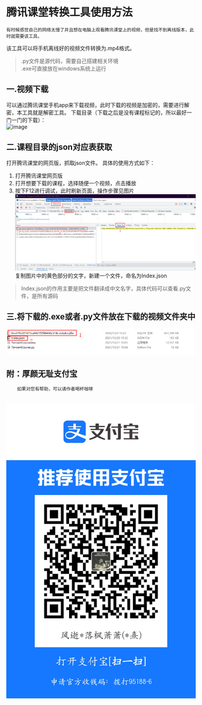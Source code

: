 # 腾讯课堂转换工具使用方法
    有时候感觉自己的网络太慢了并且想在电脑上观看腾讯课堂上的视频，但是找不到离线版本，此时就需要该工具。

该工具可以将手机离线好的视频文件转换为.mp4格式。
> .py文件是源代码，需要自己搭建相关环境
> <br>.exe可直接放在windows系统上运行

## 一.视频下载
   可以通过腾讯课堂手机app来下载视频，此时下载的视频是加密的，需要进行解密，本工具就是解密工具。
   下载目录（下载之后是没有课程标记的，所以最好一门一门的下载）：
   <br>![image](https://user-images.githubusercontent.com/46047209/138991255-c440e58b-ccb3-46c7-a00a-002f74e5dcca.png)
    
## 二.课程目录的json对应表获取
   打开腾讯课堂的网页版，抓取json文件。
   具体的使用方式如下：
   1. 打开腾讯课堂网页版
   2. 打开想要下载的课程，选择随便一个视频，点击播放
   3. 按下F12进行调试，此时刷新页面，操作步骤见图片
        <br>![picture](../腾讯课堂视频转换/Picture/tengxun.png)
    <br>复制图片中的黄色部分的文字，新建一个文件，命名为Index.json
> Index.json的作用主要是把文件翻译成中文名字，具体代码可以查看.py文件，是所有源码


## 三.将下载的.exe或者.py文件放在下载的视频文件夹中
![picture](../腾讯课堂视频转换/Picture/D78ECA1D-12A6-4f85-B5D3-BD7E254FBE2A.png)

## 附：厚颜无耻支付宝
        如果对您有帮助，可以请作者喝杯咖啡
 <br>![picture](../picture/1635322512.jpg)
